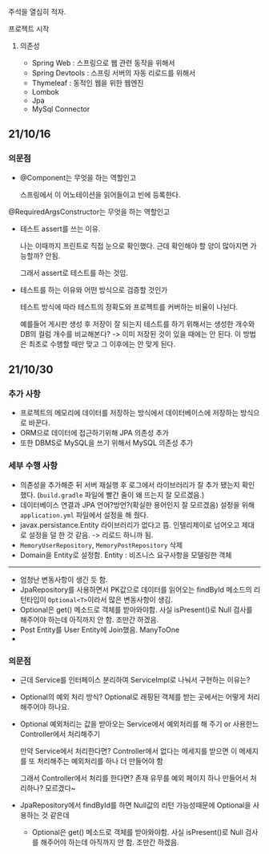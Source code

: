 주석을 열심히 적자.

프로젝트 시작

1. 의존성

    - Spring Web : 스프링으로 웹 관련 동작을 위해서
    - Spring Devtools : 스프링 서버의 자동 리로드를 위해서
    - Thymeleaf : 동적인 웹을 위한 웹엔진
    - Lombok
    - Jpa
    - MySql Connector

## 21/10/16

### 의문점
- @Component는 무엇을 하는 역할인고

    스프링에서 이 어노테이션을 읽어들이고 빈에 등록한다.

@RequiredArgsConstructor는 무엇을 하는 역할인고

- 테스트 assert를 쓰는 이유.

    나는 이때까지 프린트로 직접 눈으로 확인했다. 근데 확인해야 할 양이 많아지면 가능할까? 안됨.

    그래서 assert로 테스트를 하는 것임. 

- 테스트를 하는 이유와 어떤 방식으로 검증할 것인가

    테스트 방식에 따라 테스트의 정확도와 프로젝트를 커버하는 비율이 나뉜다.

    예를들어 게시판 생성 후 저장이 잘 되는지 테스트를 하기 위해서는 생성한 개수와 DB의 컬럼 개수를 비교해본다? -> 이미 저장된 것이 있을 때에는 안 된다. 이 방법은 최초로 수행할 때만 맞고 그 이후에는 안 맞게 된다.

## 21/10/30

### 추가 사항

- 프로젝트의 메모리에 데이터를 저장하는 방식에서 데이터베이스에 저장하는 방식으로 바꾼다.
- ORM으로 데이터에 접근하기위해 JPA 의존성 추가
- 또한 DBMS로 MySQL을 쓰기 위해서 MySQL 의존성 추가

### 세부 수행 사항

- 의존성을 추가해준 뒤 서버 재실행 후 로그에서 라이브러리가 잘 추가 됐는지 확인했다.
(`build.gradle` 파일에 빨간 줄이 왜 뜨는지 잘 모르겠음.)
- 데이터베이스 연결과 JPA 언어?방언?(확실한 용어인지 잘 모르겠음) 설정을 위해 `application.yml` 파일에서 설정을 해 줬다.
- javax.persistance.Entity 라이브러리가 없다고 뜸. 인텔리제이로 넘어오고 제대로 설정을 덜 한 것 같음. -> 리로드 하니까 됨.
- `MemoryUserRepository`, `MemoryPostRepository` 삭제
- Domain을 Entity로 설정함. Entity : 비즈니스 요구사항을 모델링한 객체
-------------
- 엄청난 변동사항이 생긴 듯 함.
- JpaRepository를 사용하면서 PK값으로 데이터를 읽어오는 findById 메소드의 리턴타입이 `Optional<T>`이라서 많은 변동사항이 생김.
- Optional은 get() 메소드로 객체를 받아와야함. 사실 isPresent()로 Null 검사를 해주어야 하는데 아직까지 안 함. 조만간 하겠음.
- Post Entity를 User Entity에 Join했음. ManyToOne
- 

### 의문점

- 근데 Service를 인터페이스 분리하여 ServiceImpl로 나눠서 구현하는 이유는?
- Optional의 예외 처리 방식? Optional로 래핑된 객체를 받는 곳에서는 어떻게 처리해주어야 하나요.
- Optional 예외처리는 값을 받아오는 Service에서 예외처리를 해 주기 or 사용한느 Controller에서 처리해주기

    만약 Service에서 처리한다면? Controller에서 없다는 메세지를 받으면 이 메세지를 또 처리해주는 예외처리를 하나 더 만들어야 함
    
    그래서 Controller에서 처리를 한다면? 존재 유무를 예외 페이지 하나 만들어서 처리하나? 모르겠다~

- JpaRepository에서 findById를 하면 Null값의 리턴 가능성때문에 Optional을 사용하는 것 같은데
    - Optional은 get() 메소드로 객체를 받아와야함. 사실 isPresent()로 Null 검사를 해주어야 하는데 아직까지 안 함. 조만간 하겠음.
